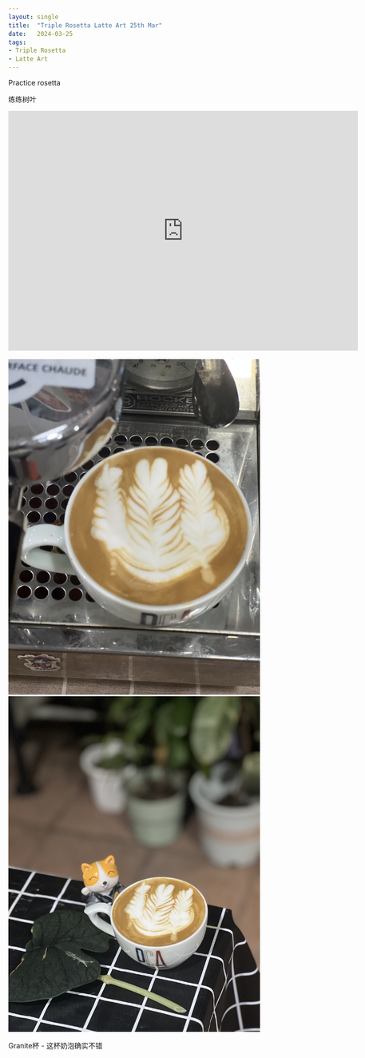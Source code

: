 ```yaml
---
layout: single
title:  "Triple Rosetta Latte Art 25th Mar"
date:   2024-03-25
tags:
- Triple Rosetta
- Latte Art
---
```



Practice rosetta

练练树叶


<div class="embed-container">
  <iframe
      src="https://www.youtube.com/embed/ytt2zRw8GZY"
      width="700"
      height="480"
      frameborder="0"
      allowfullscreen="true">
  </iframe>
</div>



![](/assets/img/2024/03/25/IMG_4829.jpg)
![](/assets/img/2024/03/25/IMG_4831.jpg)

Granite杯 - 这杯奶泡确实不错
